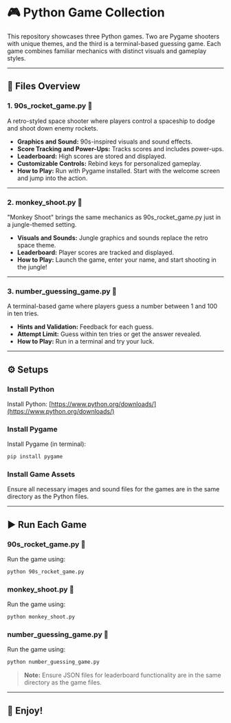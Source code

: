 # 🎮 Python Game Collection

This repository showcases three Python games. Two are Pygame shooters with unique themes, and the third is a terminal-based guessing game. Each game combines familiar mechanics with distinct visuals and gameplay styles.

---

## 📂 Files Overview

### **1. 90s_rocket_game.py** 🚀
A retro-styled space shooter where players control a spaceship to dodge and shoot down enemy rockets.

- **Graphics and Sound:** 90s-inspired visuals and sound effects.
- **Score Tracking and Power-Ups:** Tracks scores and includes power-ups.
- **Leaderboard:** High scores are stored and displayed.
- **Customizable Controls:** Rebind keys for personalized gameplay.
- **How to Play:** Run with Pygame installed. Start with the welcome screen and jump into the action.

---

### **2. monkey_shoot.py** 🐒
"Monkey Shoot" brings the same mechanics as 90s_rocket_game.py just in a jungle-themed setting.

- **Visuals and Sounds:** Jungle graphics and sounds replace the retro space theme.
- **Leaderboard:** Player scores are tracked and displayed.
- **How to Play:** Launch the game, enter your name, and start shooting in the jungle!

---

### **3. number_guessing_game.py** 🔢
A terminal-based game where players guess a number between 1 and 100 in ten tries.

- **Hints and Validation:** Feedback for each guess.
- **Attempt Limit:** Guess within ten tries or get the answer revealed.
- **How to Play:** Run in a terminal and try your luck.

---

## ⚙️ Setups

### **Install Python**
Install Python: [https://www.python.org/downloads/](https://www.python.org/downloads/)

### **Install Pygame**
Install Pygame (in terminal):
```bash
pip install pygame
```

### **Install Game Assets**
Ensure all necessary images and sound files for the games are in the same directory as the Python files.

---

## ▶️ Run Each Game

### **90s_rocket_game.py 🚀**
Run the game using:
```bash
python 90s_rocket_game.py
```

### **monkey_shoot.py 🐒**
Run the game using:
```bash
python monkey_shoot.py
```

### **number_guessing_game.py 🔢**
Run the game using:
```bash
python number_guessing_game.py
```

> **Note:** Ensure JSON files for leaderboard functionality are in the same directory as the game files.

---

## 🎉 Enjoy!
